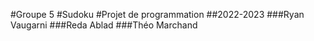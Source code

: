 #Groupe 5
#Sudoku
#Projet de programmation
##2022-2023
###Ryan Vaugarni
###Reda Ablad
###Théo Marchand
